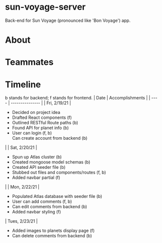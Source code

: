 # sun-voyage-server
Back-end for Sun Voyage (pronounced like 'Bon Voyage') app.

# About

# Teammates

# Timeline
<!-- How to add lists w/i a markdown table: https://stackoverflow.com/questions/19950648/how-to-write-lists-inside-a-markdown-table -->
b stands for backend; f stands for frontend.
| Date | Accomplishments |
| ---- | --------------- |
| Fri, 2/19/21 | <ul> <li>Decided on project idea</li> <li>Drafted React components (f)</li> <li>Outlined RESTful Route paths (b)</li> <li>Found API for planet info (b)</li> <li>User can login (f, b)</li>Can create account from backend (b) </ul> |
| Sat, 2/20/21 | <ul> <li>Spun up Atlas cluster (b)</li> <li>Created mongoose model schemas (b)</li> <li>Created API seeder file (b)</li> <li>Stubbed out files and components/routes (f, b)</li> <li>Added navbar partial (f)</li> </ul>|
| Mon, 2/22/21 | <ul> <li>Populated Atlas database with seeder file (b)</li> <li>User can add comments (f, b)</li> <li>Can edit comments from backend (b)</li> <li>Added navbar styling (f)</li> </ul>
| Tues, 2/23/21 | <ul> <li>Added images to planets display page (f)</li> <li>Can delete comments from backend (b)</ul>


